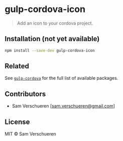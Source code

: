 # gulp-cordova-icon

> Add an icon to your cordova project.

## Installation (not yet available)

```bash
npm install --save-dev gulp-cordova-icon
```

## Related

See [`gulp-cordova`](https://github.com/SamVerschueren/gulp-cordova) for the full list of available packages.

## Contributors

- Sam Verschueren [<sam.verschueren@gmail.com>]

## License

MIT © Sam Verschueren
